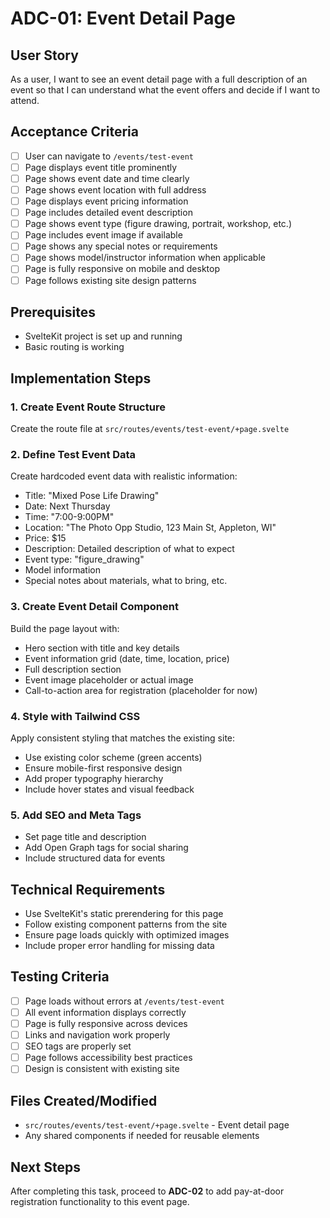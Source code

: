 # ADC-01: Event Detail Page

## User Story
As a user, I want to see an event detail page with a full description of an event so that I can understand what the event offers and decide if I want to attend.

## Acceptance Criteria
- [ ] User can navigate to `/events/test-event` 
- [ ] Page displays event title prominently
- [ ] Page shows event date and time clearly
- [ ] Page shows event location with full address
- [ ] Page displays event pricing information
- [ ] Page includes detailed event description
- [ ] Page shows event type (figure drawing, portrait, workshop, etc.)
- [ ] Page includes event image if available
- [ ] Page shows any special notes or requirements
- [ ] Page shows model/instructor information when applicable
- [ ] Page is fully responsive on mobile and desktop
- [ ] Page follows existing site design patterns

## Prerequisites
- SvelteKit project is set up and running
- Basic routing is working

## Implementation Steps

### 1. Create Event Route Structure
Create the route file at `src/routes/events/test-event/+page.svelte`

### 2. Define Test Event Data
Create hardcoded event data with realistic information:
- Title: "Mixed Pose Life Drawing"
- Date: Next Thursday 
- Time: "7:00-9:00PM"
- Location: "The Photo Opp Studio, 123 Main St, Appleton, WI"
- Price: $15
- Description: Detailed description of what to expect
- Event type: "figure_drawing"
- Model information
- Special notes about materials, what to bring, etc.

### 3. Create Event Detail Component
Build the page layout with:
- Hero section with title and key details
- Event information grid (date, time, location, price)
- Full description section
- Event image placeholder or actual image
- Call-to-action area for registration (placeholder for now)

### 4. Style with Tailwind CSS
Apply consistent styling that matches the existing site:
- Use existing color scheme (green accents)
- Ensure mobile-first responsive design
- Add proper typography hierarchy
- Include hover states and visual feedback

### 5. Add SEO and Meta Tags
- Set page title and description
- Add Open Graph tags for social sharing
- Include structured data for events

## Technical Requirements
- Use SvelteKit's static prerendering for this page
- Follow existing component patterns from the site
- Ensure page loads quickly with optimized images
- Include proper error handling for missing data

## Testing Criteria
- [ ] Page loads without errors at `/events/test-event`
- [ ] All event information displays correctly
- [ ] Page is fully responsive across devices
- [ ] Links and navigation work properly
- [ ] SEO tags are properly set
- [ ] Page follows accessibility best practices
- [ ] Design is consistent with existing site

## Files Created/Modified
- `src/routes/events/test-event/+page.svelte` - Event detail page
- Any shared components if needed for reusable elements

## Next Steps
After completing this task, proceed to **ADC-02** to add pay-at-door registration functionality to this event page.